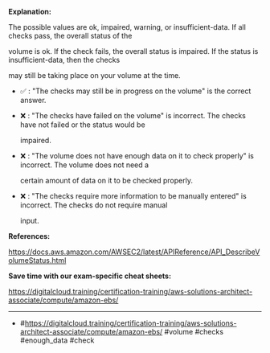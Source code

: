 **Explanation:**

The possible values are ok, impaired, warning, or insufficient-data. If all checks pass, the overall status of the

volume is ok. If the check fails, the overall status is impaired. If the status is insufficient-data, then the checks

may still be taking place on your volume at the time.

- ✅ :  "The checks may still be in progress on the volume" is the correct answer.

- ❌ :  "The checks have failed on the volume" is incorrect. The checks have not failed or the status would be

  impaired.

- ❌ :  "The volume does not have enough data on it to check properly" is incorrect. The volume does not need a

  certain amount of data on it to be checked properly.

- ❌ :  "The checks require more information to be manually entered" is incorrect. The checks do not require manual

  input.

**References:**

<https://docs.aws.amazon.com/AWSEC2/latest/APIReference/API_DescribeVolumeStatus.html>

**Save time with our exam-specific cheat sheets:**

<https://digitalcloud.training/certification-training/aws-solutions-architect-associate/compute/amazon-ebs/>

----

- #<https://digitalcloud.training/certification-training/aws-solutions-architect-associate/compute/amazon-ebs/> #volume #checks #enough_data #check
